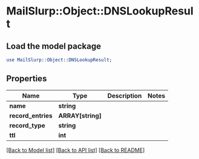 # MailSlurp::Object::DNSLookupResult

## Load the model package
```perl
use MailSlurp::Object::DNSLookupResult;
```

## Properties
Name | Type | Description | Notes
------------ | ------------- | ------------- | -------------
**name** | **string** |  | 
**record_entries** | **ARRAY[string]** |  | 
**record_type** | **string** |  | 
**ttl** | **int** |  | 

[[Back to Model list]](../README.md#documentation-for-models) [[Back to API list]](../README.md#documentation-for-api-endpoints) [[Back to README]](../README.md)


